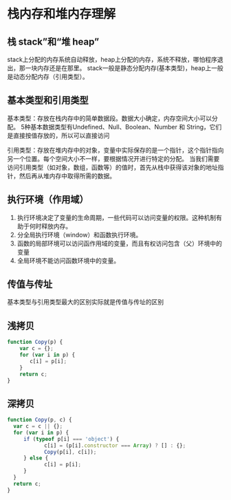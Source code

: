 # 栈内存和堆内存理解

## 栈 stack”和“堆 heap” 
stack上分配的内存系统自动释放，heap上分配的内存，系统不释放，哪怕程序退出，那一块内存还是在那里。
stack一般是静态分配内存(基本类型)，heap上一般是动态分配内存（引用类型）。

## 基本类型和引用类型 
基本类型：存放在栈内存中的简单数据段。数据大小确定，内存空间大小可以分配。
5种基本数据类型有Undefined、Null、Boolean、Number 和 String，它们是直接按值存放的，所以可以直接访问
     
引用类型：存放在堆内存中的对象，变量中实际保存的是一个指针，这个指针指向另一个位置。每个空间大小不一样，要根据情况开进行特定的分配。
当我们需要访问引用类型（如对象，数组，函数等）的值时，首先从栈中获得该对象的地址指针，然后再从堆内存中取得所需的数据。     

## 执行环境（作用域）
1. 执行环境决定了变量的生命周期，一些代码可以访问变量的权限。这种机制有助于何时释放内存。
2. 分全局执行环境（window）和函数执行环境。
3. 函数的局部环境可以访问函作用域的变量，而且有权访问包含（父）环境中的变量
4. 全局环境不能访问函数环境中的变量。 

## 传值与传址
基本类型与引用类型最大的区别实际就是传值与传址的区别

## 浅拷贝

```js
function Copy(p) {
    var c = {};
    for (var i in p) { 
    　　c[i] = p[i];
    }
    return c;
}
```

## 深拷贝
```js
function Copy(p, c) {
  var c = c || {};
  for (var i in p) {
  　　if (typeof p[i] === 'object') {
            c[i] = (p[i].constructor === Array) ? [] : {};
            Copy(p[i], c[i]);
  　　} else {
            c[i] = p[i];
  　　}
  }
  return c;
}
```